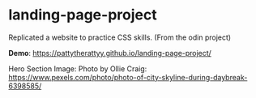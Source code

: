 # landing-page-project

Replicated a website to practice CSS skills.
(From the odin project)

**Demo**: https://pattytherattyy.github.io/landing-page-project/

Hero Section Image:
Photo by Ollie Craig: https://www.pexels.com/photo/photo-of-city-skyline-during-daybreak-6398585/
